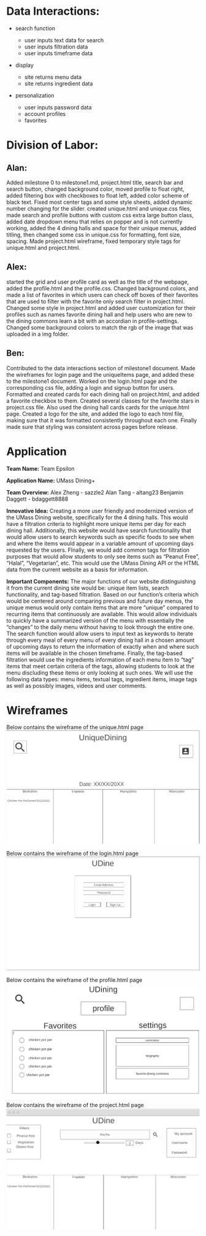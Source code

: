 # Data Interactions:
- search function
  - user inputs text data for search
  - user inputs filtration data
  - user inputs timeframe data

- display
  - site returns menu data
  - site returns ingredient data

- personalization
  - user inputs password data
  - account profiles
  - favorites


# Division of Labor:

## Alan: 
Added milestone 0 to milestone1.md, project.html title, search bar and search button, changed background color, moved profile to float right, added filtering box with checkboxes to float left, added color scheme of black text. Fixed most center tags and some style sheets, added dynamic number changing for the slider. created unique.html and unique.css files, made search and profile buttons with custom css extra large button class, added date dropdown menu that relies on popper and is not currently working, added the 4 dining halls and space for their unique menus, added titling, then changed some css in unique.css for formatting, font size, spacing. Made project.html wireframe, fixed temporary style tags for unique.html and project.html.

## Alex: 
started the grid and user profile card as well as the title of the webpage, added the profile.html and the profile.css. Changed background colors, and made a list of favorites in which users can check off boxes of their favorites that are used to filter with the favorite only search filter in project.html. Changed some style in project.html and added user customization for their profiles such as names favorite dining hall and help users who are new to the dining commons learn a bit with an accordian in profile-settings. Changed some background colors to match the rgb of the image that was uploaded in a img folder. 

## Ben: 
Contributed to the data interactions section of milestone1 document.  Made the wireframes for login page and the uniqueItems page, and added these to the milestone1 document. Worked on the login.html page and the corresponding css file, adding a login and signup button for users. Formatted and created cards for each dining hall on project.html, and added a favorite checkbox to them. Created several classes for the favorite stars in project.css file. Also used the dining hall cards cards for the unique.html page. Created a logo for the site, and added the logo to each html file, making sure that it was formatted consistently throughout each one. Finally made sure that styling was consistent across pages before release. 

# Application

**Team Name:** Team Epsilon

**Application Name:** UMass Dining+

**Team Overview:** Alex Zheng - sazzle2 Alan Tang - altang23 Benjamin Daggett - bdaggett8888

**Innovative Idea:** Creating a more user friendly and modernized version of the UMass Dining website, specifically for the 4 dining halls. This would have a filtration criteria to highlight more unique items per day for each dining hall. Additionally, this website would have search functionality that would allow users to search keywords such as specific foods to see when and where the items would appear in a variable amount of upcoming days requested by the users. FInally, we would add common tags for filtration purposes that would allow students to only see items such as “Peanut Free”, “Halal”, “Vegetarian”, etc. This would use the UMass Dining API or the HTML data from the current website as a basis for information.

**Important Components:** The major functions of our website distinguishing it from the current dining site would be: unique item lists, search functionality, and tag-based filtration. Based on our function’s criteria which would be centered around comparing previous and future day menus, the unique menus would only contain items that are more “unique” compared to recurring items that continuously are available. This would allow individuals to quickly have a summarized version of the menu with essentially the “changes” to the daily menu without having to look through the entire one. The search function would allow users to input text as keywords to iterate through every meal of every menu of every dining hall in a chosen amount of upcoming days to return the information of exactly when and where such items will be available in the chosen timeframe. Finally, the tag-based filtration would use the ingredients information of each menu item to “tag” items that meet certain criteria of the tags, allowing students to look at the menu discluding these items or only looking at such ones. We will use the following data types: menu items, textual tags, ingredient items, image tags as well as possibly images, videos and user comments.

# Wireframes

Below contains the wireframe of the unique.html page
![example image](/img/uniqueWF.png)

Below contains the wireframe of the login.html page
![example image](/img/loginWF.png)

Below contains the wireframe of the profile.html page
![example image](/img/profileWF.png)

Below contains the wireframe of the project.html page
![example image](/img/projectWF.png)

